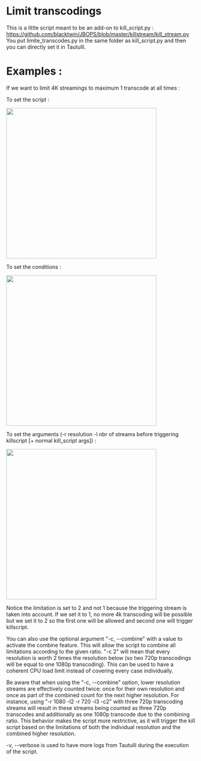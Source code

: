 # Limit transcodings
This is a little script meant to be an add-on to kill_script.py : https://github.com/blacktwin/JBOPS/blob/master/killstream/kill_stream.py
You put limite_transcodes.py in the same folder as kill_script.py and then you can directly set it in Tautulli.

# Examples :
If we want to limit 4K streamings to maximum 1 transcode at all times :

To set the script :


<img src="https://res.cloudinary.com/dmkxca49o/image/upload/c_pad,b_auto:predominant,fl_preserve_transparency/v1705765270/Capture_d_écran_2024-01-20_à_16.39.24_tlljvg.jpg" width="400" height="400">

To set the conditions :

<img src="https://res.cloudinary.com/dmkxca49o/image/upload/v1705766284/Capture_d_%C3%A9cran_2024-01-20_%C3%A0_16.57.40_bzrtrw.png" width="400" height="400">

To set the arguments (-r resolution -l nbr of streams before triggering killscript [+ normal kill_script args])  :

<img src="https://res.cloudinary.com/dmkxca49o/image/upload/v1705766544/Capture_d_%C3%A9cran_2024-01-20_%C3%A0_17.02.07_fskkqb.png" width="400" height="400">

Notice the limitation is set to 2 and not 1 because the triggering stream is taken into account. If we set it to 1, no more 4k transcoding will be possible but we set it to 2 so the first one will be allowed and second one will trigger killscript.

You can also use the optional argument "-c, --combine" with a value to activate the combine feature. This will allow the script to combine all limitations according to the given ratio. "-c 2" will mean that every resolution is worth 2 times the resolution below (so two 720p transcodings will be equal to one 1080p transcoding). 
This can be used to have a coherent CPU load limit instead of covering every case individually. 

Be aware that when using the "-c, --combine" option, lower resolution streams are effectively counted twice: once for their own resolution and once as part of the combined count for the next higher resolution. For instance, using "-r 1080 -l2 -r 720 -l3 -c2" with three 720p transcoding streams will result in these streams being counted as three 720p transcodes and additionally as one 1080p transcode due to the combining ratio. This behavior makes the script more restrictive, as it will trigger the kill script based on the limitations of both the individual resolution and the combined higher resolution.

-v, --verbose is used to have more logs from Tautulli during the execution of the script.
